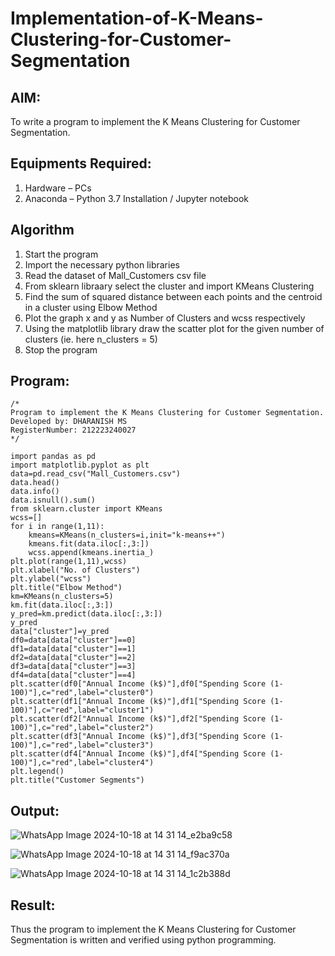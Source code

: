 # Implementation-of-K-Means-Clustering-for-Customer-Segmentation

## AIM:
To write a program to implement the K Means Clustering for Customer Segmentation.

## Equipments Required:
1. Hardware – PCs
2. Anaconda – Python 3.7 Installation / Jupyter notebook

## Algorithm
1. Start the program
2. Import the necessary python libraries
3. Read the dataset of Mall_Customers csv file
4. From sklearn libraary select the cluster and import KMeans Clustering
5. Find the sum of squared distance between each points and the centroid in a cluster using Elbow Method
6. Plot the graph x and y as Number of Clusters and wcss respectively
7. Using the matplotlib library draw the scatter plot for the given number of clusters (ie. here n_clusters = 5)
8. Stop the program

## Program:
```
/*
Program to implement the K Means Clustering for Customer Segmentation.
Developed by: DHARANISH MS
RegisterNumber: 212223240027
*/

import pandas as pd
import matplotlib.pyplot as plt
data=pd.read_csv("Mall_Customers.csv")
data.head()
data.info()
data.isnull().sum()
from sklearn.cluster import KMeans
wcss=[]
for i in range(1,11):
    kmeans=KMeans(n_clusters=i,init="k-means++")
    kmeans.fit(data.iloc[:,3:])
    wcss.append(kmeans.inertia_)
plt.plot(range(1,11),wcss)
plt.xlabel("No. of Clusters")
plt.ylabel("wcss")
plt.title("Elbow Method")
km=KMeans(n_clusters=5)
km.fit(data.iloc[:,3:])
y_pred=km.predict(data.iloc[:,3:])
y_pred
data["cluster"]=y_pred
df0=data[data["cluster"]==0]
df1=data[data["cluster"]==1]
df2=data[data["cluster"]==2]
df3=data[data["cluster"]==3]
df4=data[data["cluster"]==4]
plt.scatter(df0["Annual Income (k$)"],df0["Spending Score (1-100)"],c="red",label="cluster0")
plt.scatter(df1["Annual Income (k$)"],df1["Spending Score (1-100)"],c="red",label="cluster1")
plt.scatter(df2["Annual Income (k$)"],df2["Spending Score (1-100)"],c="red",label="cluster2")
plt.scatter(df3["Annual Income (k$)"],df3["Spending Score (1-100)"],c="red",label="cluster3")
plt.scatter(df4["Annual Income (k$)"],df4["Spending Score (1-100)"],c="red",label="cluster4")
plt.legend()
plt.title("Customer Segments")
```

## Output:
![WhatsApp Image 2024-10-18 at 14 31 14_e2ba9c58](https://github.com/user-attachments/assets/3e61d38e-c9d2-414b-bf68-3fbe61e825d1)

![WhatsApp Image 2024-10-18 at 14 31 14_f9ac370a](https://github.com/user-attachments/assets/4cdb6de1-7216-4c8d-b674-3ac7a3f8c81e)

![WhatsApp Image 2024-10-18 at 14 31 14_1c2b388d](https://github.com/user-attachments/assets/885bb26b-0ceb-4180-8b4d-31d37750c60a)

## Result:
Thus the program to implement the K Means Clustering for Customer Segmentation is written and verified using python programming.
